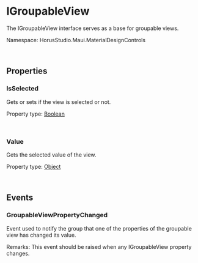 # IGroupableView

The IGroupableView interface serves as a base for groupable views.

Namespace: HorusStudio.Maui.MaterialDesignControls

<br>

## Properties

### <a id="properties-isselected"/>**IsSelected**

Gets or sets if the view is selected or not.

Property type: [Boolean](https://learn.microsoft.com/en-us/dotnet/api/system.boolean)<br>

<br>

### <a id="properties-value"/>**Value**

Gets the selected value of the view.

Property type: [Object](https://learn.microsoft.com/en-us/dotnet/api/system.object)<br>

<br>

## Events

### <a id="events-groupableviewpropertychanged"/>**GroupableViewPropertyChanged**

Event used to notify the group that one of the properties of the groupable view has changed its value.

Remarks: This event should be raised when any IGroupableView property changes.

<br>
